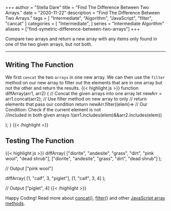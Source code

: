 +++
author = "Stella Dare"
title = "Find The Difference Between Two Arrays."
date = "2020-11-22"
description = "Find The Difference Between Two Arrays."
tags = [
    "Intermediate",
    "Algorithm",
    "JavaScript",
    "filter",
    "cancat"
]
categories = [
    "Intermediate",
]
series = "Intermediate Algorithm"
aliases = ["find-symetric-difference-between-two-arrays"]
+++

Compare two arrays and return a new array with any items only found in one of the two given arrays,
but not both.

<!--more-->

---
## Writing The Function
We first `concat` the two `arrays` in one new  array. We can then use the `filter` method on our new array to filter out the elements that are in one array but not the other and return the results.
{{< highlight js >}}
function diffArray(arr1, arr2) {
  // Concat the given arrays into one array
  let newArr = arr1.concat(arr2);
  // Use filter method on new array to only
  // return elements that pass our condition
  return newArr.filter((elem)=>
  // Our Condition: Check if the current element is not     
  //included in both given arrays
  !(arr1.includes(elem)&&arr2.includes(elem))
  
  );
}
{{< /highlight >}}

## Testing The Function
{{< highlight js >}}
diffArray(
  ["diorite", "andesite", "grass", "dirt", "pink wool",  "dead shrub"],
  ["diorite", "andesite", "grass", "dirt", "dead shrub"]
);

// Output
["pink wool"]

diffArray(
  [1, "calf", 3, "piglet"],
  [1, "calf", 3, 4]
);

// Output
["piglet", 4]
{{< /highlight >}}

Happy Coding! Read more about [concat()](https://www.w3schools.com/jsref/jsref_concat_array.asp), [filter()](https://www.w3schools.com/jsref/jsref_filter.asp) and other [JavaScript array methods](https://www.w3schools.com/jsref/jsref_obj_array.asp).